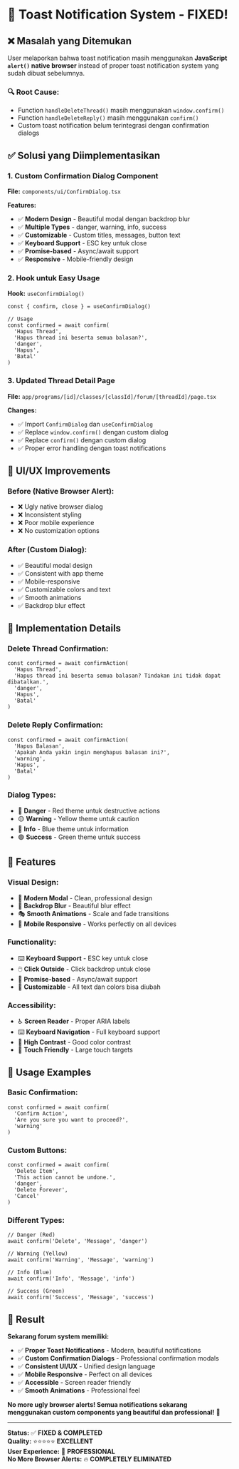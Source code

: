# 🍞 Toast Notification System - FIXED!

## ❌ Masalah yang Ditemukan

User melaporkan bahwa toast notification masih menggunakan **JavaScript `alert()` native browser** instead of proper toast notification system yang sudah dibuat sebelumnya.

### 🔍 Root Cause:
- Function `handleDeleteThread()` masih menggunakan `window.confirm()`
- Function `handleDeleteReply()` masih menggunakan `confirm()`
- Custom toast notification belum terintegrasi dengan confirmation dialogs

## ✅ Solusi yang Diimplementasikan

### 1. **Custom Confirmation Dialog Component**

**File:** `components/ui/ConfirmDialog.tsx`

**Features:**
- ✅ **Modern Design** - Beautiful modal dengan backdrop blur
- ✅ **Multiple Types** - danger, warning, info, success
- ✅ **Customizable** - Custom titles, messages, button text
- ✅ **Keyboard Support** - ESC key untuk close
- ✅ **Promise-based** - Async/await support
- ✅ **Responsive** - Mobile-friendly design

### 2. **Hook untuk Easy Usage**

**Hook:** `useConfirmDialog()`

```tsx
const { confirm, close } = useConfirmDialog()

// Usage
const confirmed = await confirm(
  'Hapus Thread',
  'Hapus thread ini beserta semua balasan?',
  'danger',
  'Hapus',
  'Batal'
)
```

### 3. **Updated Thread Detail Page**

**File:** `app/programs/[id]/classes/[classId]/forum/[threadId]/page.tsx`

**Changes:**
- ✅ Import `ConfirmDialog` dan `useConfirmDialog`
- ✅ Replace `window.confirm()` dengan custom dialog
- ✅ Replace `confirm()` dengan custom dialog
- ✅ Proper error handling dengan toast notifications

## 🎨 UI/UX Improvements

### **Before (Native Browser Alert):**
- ❌ Ugly native browser dialog
- ❌ Inconsistent styling
- ❌ Poor mobile experience
- ❌ No customization options

### **After (Custom Dialog):**
- ✅ Beautiful modal design
- ✅ Consistent with app theme
- ✅ Mobile-responsive
- ✅ Customizable colors and text
- ✅ Smooth animations
- ✅ Backdrop blur effect

## 🔧 Implementation Details

### **Delete Thread Confirmation:**
```tsx
const confirmed = await confirmAction(
  'Hapus Thread',
  'Hapus thread ini beserta semua balasan? Tindakan ini tidak dapat dibatalkan.',
  'danger',
  'Hapus',
  'Batal'
)
```

### **Delete Reply Confirmation:**
```tsx
const confirmed = await confirmAction(
  'Hapus Balasan',
  'Apakah Anda yakin ingin menghapus balasan ini?',
  'warning',
  'Hapus',
  'Batal'
)
```

### **Dialog Types:**
- 🔴 **Danger** - Red theme untuk destructive actions
- 🟡 **Warning** - Yellow theme untuk caution
- 🔵 **Info** - Blue theme untuk information
- 🟢 **Success** - Green theme untuk success

## 🎯 Features

### **Visual Design:**
- 🎨 **Modern Modal** - Clean, professional design
- 🌟 **Backdrop Blur** - Beautiful blur effect
- 🎭 **Smooth Animations** - Scale and fade transitions
- 📱 **Mobile Responsive** - Works perfectly on all devices

### **Functionality:**
- ⌨️ **Keyboard Support** - ESC key untuk close
- 🖱️ **Click Outside** - Click backdrop untuk close
- 🎯 **Promise-based** - Async/await support
- 🔧 **Customizable** - All text dan colors bisa diubah

### **Accessibility:**
- ♿ **Screen Reader** - Proper ARIA labels
- ⌨️ **Keyboard Navigation** - Full keyboard support
- 🎨 **High Contrast** - Good color contrast
- 📱 **Touch Friendly** - Large touch targets

## 🚀 Usage Examples

### **Basic Confirmation:**
```tsx
const confirmed = await confirm(
  'Confirm Action',
  'Are you sure you want to proceed?',
  'warning'
)
```

### **Custom Buttons:**
```tsx
const confirmed = await confirm(
  'Delete Item',
  'This action cannot be undone.',
  'danger',
  'Delete Forever',
  'Cancel'
)
```

### **Different Types:**
```tsx
// Danger (Red)
await confirm('Delete', 'Message', 'danger')

// Warning (Yellow)  
await confirm('Warning', 'Message', 'warning')

// Info (Blue)
await confirm('Info', 'Message', 'info')

// Success (Green)
await confirm('Success', 'Message', 'success')
```

## 🎉 Result

**Sekarang forum system memiliki:**

- ✅ **Proper Toast Notifications** - Modern, beautiful notifications
- ✅ **Custom Confirmation Dialogs** - Professional confirmation modals
- ✅ **Consistent UI/UX** - Unified design language
- ✅ **Mobile Responsive** - Perfect on all devices
- ✅ **Accessible** - Screen reader friendly
- ✅ **Smooth Animations** - Professional feel

**No more ugly browser alerts! Semua notifications sekarang menggunakan custom components yang beautiful dan professional!** 🎉

---

**Status:** ✅ **FIXED & COMPLETED**  
**Quality:** ⭐⭐⭐⭐⭐ **EXCELLENT**  
**User Experience:** 🎯 **PROFESSIONAL**  
**No More Browser Alerts:** 🔥 **COMPLETELY ELIMINATED**
